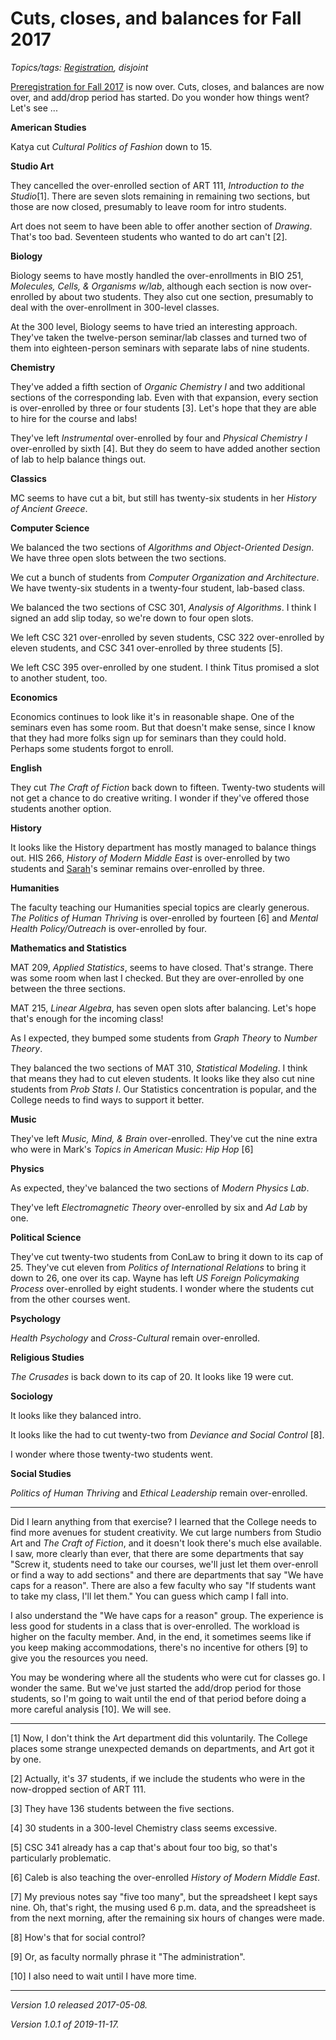 Cuts, closes, and balances for Fall 2017
========================================

*Topics/tags: [Registration](index-registration), disjoint*

[Preregistration for Fall 2017](prereg-2017F) is now over.  Cuts, closes,
and balances are now over, and add/drop period has started.  Do you wonder 
how things went?  Let's see ...

__American Studies__

Katya cut _Cultural Politics of Fashion_ down to 15.

__Studio Art__

They cancelled the over-enrolled section of ART 111, _Introduction
to the Studio_[1].  There are seven slots remaining in remaining
two sections, but those are now closed, presumably to leave room for
intro students.

Art does not seem to have been able to offer another section of
_Drawing_.  That's too bad.  Seventeen students who wanted to do art
can't [2].

__Biology__

Biology seems to have mostly handled the over-enrollments in BIO 251, 
_Molecules, Cells, & Organisms w/lab_, although each section is now
over-enrolled by about two students.  They also cut one section,
presumably to deal with the over-enrollment in 300-level classes.

At the 300 level, Biology seems to have tried an interesting approach.
They've taken the twelve-person seminar/lab classes and turned two of
them into eighteen-person seminars with separate labs of nine students.

__Chemistry__

They've added a fifth section of _Organic Chemistry I_ and two additional
sections of the corresponding lab.  Even with that expansion, every
section is over-enrolled by three or four students [3].  Let's hope
that they are able to hire for the course and labs!

They've left _Instrumental_ over-enrolled by four and _Physical Chemistry I_
over-enrolled by sixth [4].  But they do seem to have added another
section of lab to help balance things out.

__Classics__

MC seems to have cut a bit, but still has twenty-six students in her
_History of Ancient Greece_.

__Computer Science__

We balanced the two sections of _Algorithms and Object-Oriented Design_.  We
have three open slots between the two sections.

We cut a bunch of students from _Computer Organization and Architecture_.
We have twenty-six students in a twenty-four student, lab-based class.

We balanced the two sections of CSC 301, _Analysis of Algorithms_.  I
think I signed an add slip today, so we're down to four open slots.

We left CSC 321 over-enrolled by seven students, CSC 322 over-enrolled
by eleven students, and CSC 341 over-enrolled by three students [5].

We left CSC 395 over-enrolled by one student.  I think Titus promised
a slot to another student, too.

__Economics__

Economics continues to look like it's in reasonable shape.  One of the
seminars even has some room.  But that doesn't make sense, since I know
that they had more folks sign up for seminars than they could hold.  
Perhaps some students forgot to enroll.

__English__

They cut _The Craft of Fiction_ back down to fifteen.  Twenty-two students
will not get a chance to do creative writing.  I wonder if they've offered
those students another option.

__History__

It looks like the History department has mostly managed to balance
things out.  HIS 266, _History of Modern Middle East_ is over-enrolled
by two students and [Sarah](sarah-purcell)'s seminar remains
over-enrolled by three.

__Humanities__

The faculty teaching our Humanities special topics are clearly generous.
_The Politics of Human Thriving_ is over-enrolled by fourteen [6] and
_Mental Health Policy/Outreach_ is over-enrolled by four.

__Mathematics and Statistics__

MAT 209, _Applied Statistics_, seems to have closed.  That's strange.
There was some room when last I checked.  But they are over-enrolled
by one between the three sections.

MAT 215, _Linear Algebra_, has seven open slots after balancing.  Let's
hope that's enough for the incoming class!

As I expected, they bumped some students from _Graph Theory_ to
_Number Theory_.

They balanced the two sections of MAT 310, _Statistical Modeling_.
I think that means they had to cut eleven students.  It looks like they
also cut nine students from _Prob Stats I_.  Our Statistics concentration
is popular, and the College needs to find ways to support it better.

__Music__

They've left _Music, Mind, & Brain_ over-enrolled.  They've cut the nine
extra who were in Mark's _Topics in American Music: Hip Hop_ [6]

__Physics__

As expected, they've balanced the two sections of _Modern Physics Lab_.

They've left _Electromagnetic Theory_ over-enrolled by six and _Ad Lab_
by one.

__Political Science__

They've cut twenty-two students from ConLaw to bring it down to its cap 
of 25.  They've cut eleven from _Politics of International Relations_
to bring it down to 26, one over its cap.  Wayne has left _US Foreign
Policymaking Process_ over-enrolled by eight students.  I wonder where
the students cut from the other courses went.

__Psychology__

_Health Psychology_ and _Cross-Cultural_ remain over-enrolled.

__Religious Studies__

_The Crusades_ is back down to its cap of 20.  It looks like 19 were cut.

__Sociology__

It looks like they balanced intro.

It looks like the had to cut twenty-two from _Deviance and Social Control_
[8].

I wonder where those twenty-two students went.

__Social Studies__

_Politics of Human Thriving_ and _Ethical Leadership_ remain over-enrolled.

---

Did I learn anything from that exercise?  I learned that the College needs
to find more avenues for student creativity.  We cut large numbers from
Studio Art and _The Craft of Fiction_, and it doesn't look there's
much else available.  I saw, more clearly than ever, that there are
some departments that say "Screw it, students need to take our courses,
we'll just let them over-enroll or find a way to add sections" and there
are departments that say "We have caps for a reason".  There are also
a few faculty who say "If students want to take my class, I'll let them."
You can guess which camp I fall into.

I also understand the "We have caps for a reason" group.  The experience
is less good for students in a class that is over-enrolled.  The workload
is higher on the faculty member.  And, in the end, it sometimes seems like
if you keep making accommodations, there's no incentive for others [9] to give
you the resources you need.

You may be wondering where all the students who were cut for classes go.
I wonder the same.  But we've just started the add/drop period for those
students, so I'm going to wait until the end of that period before doing
a more careful analysis [10].  We will see.

---

[1] Now, I don't think the Art department did this voluntarily.  The
College places some strange unexpected demands on departments, and Art
got it by one.

[2] Actually, it's 37 students, if we include the students who were in
the now-dropped section of ART 111.

[3] They have 136 students between the five sections.

[4] 30 students in a 300-level Chemistry class seems excessive.

[5] CSC 341 already has a cap that's about four too big, so that's
particularly problematic.

[6] Caleb is also teaching the over-enrolled _History of Modern Middle
East_.

[7] My previous notes say "five too many", but the spreadsheet I kept
says nine.  Oh, that's right, the musing used 6 p.m. data, and the 
spreadsheet is from the next morning, after the remaining six hours of
changes were made.

[8] How's that for social control?

[9] Or, as faculty normally phrase it "The administration".

[10] I also need to wait until I have more time.

---

*Version 1.0 released 2017-05-08.*

*Version 1.0.1 of 2019-11-17.*

